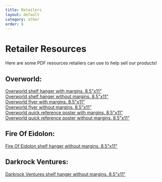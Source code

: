 ```yaml
---
title: Retailers
layout: default
category: other
order: 6
---
```


# Retailer Resources

Here are some PDF resources retailers can use to help sell our products!

## Overworld:

<div class="gallery">
  <div class="gallery-image" style="background-image: url('/assets/images/retailer-kit-thumbnails/overworld-shelf-hanger-with-margin.png')">
    <div class="gallery-caption">
      <a href="https://drive.google.com/file/d/1b2r833YbXVO_J7UxJ61W7Uddit0_6aHR/view?usp=sharing">Overworld shelf hanger with margins. 8.5"x11"</a>
    </div>
  </div>
  <div class="gallery-image" style="background-image: url('/assets/images/retailer-kit-thumbnails/overworld-shelf-hanger.png')">
    <div class="gallery-caption">
      <a href="https://drive.google.com/file/d/1Mck_kc4BPL8WfHXcuhp5uGaTAbtAVp3G/view?usp=sharing">Overworld shelf hanger without margins. 8.5"x11"</a>
    </div>
  </div>
  <div class="gallery-image" style="background-image: url('/assets/images/retailer-kit-thumbnails/overworld-flyer.png')">
    <div class="gallery-caption">
      <a href="https://drive.google.com/file/d/14S7C87UxIw6OfCMVrdL8FCNo0dH4SmSq/view?usp=sharing">Overworld flyer with margins. 8.5"x11"</a>
    </div>
  </div>
  <div class="gallery-image" style="background-image: url('/assets/images/retailer-kit-thumbnails/overworld-flyer.png')">
    <div class="gallery-caption">
      <a href="https://drive.google.com/file/d/16vk8RJLm0GxKOyxqV_PI4JL8jWACo4pw/view?usp=sharing">Overworld flyer without margins. 8.5"x11"</a>
    </div>
  </div>
  <div class="gallery-image" style="background-image: url('/assets/images/retailer-kit-thumbnails/overworld-quick-reference-poster.png')">
    <div class="gallery-caption">
      <a href="https://drive.google.com/file/d/1r6LsR1Zc-yYEt2lbbu5qlO8r0zw3acBy/view?usp=sharing">Overworld quick reference poster with margins. 8.5"x11"</a>
    </div>
  </div>
  <div class="gallery-image" style="background-image: url('/assets/images/retailer-kit-thumbnails/overworld-quick-reference-poster.png')">
    <div class="gallery-caption">
      <a href="https://drive.google.com/file/d/1rdMkOXryKU6nX-XVS-byjaQgw557ijH-/view?usp=sharing">Overworld quick reference poster without margins. 8.5"x11"</a>
    </div>
  </div>
</div>

## Fire Of Eidolon:

<div class="gallery">
  <div class="gallery-image" style="background-image: url('/assets/images/retailer-kit-thumbnails/fire-of-eidolon-shelf-hanger.png')">
    <div class="gallery-caption">
      <a href="https://drive.google.com/file/d/1E4_006Y81XqbkSmVu9In_xvFM_hbpmOI/view?usp=sharing">Fire Of Eidolon shelf hanger without margins. 8.5"x11"</a>
    </div>
  </div>
</div>

## Darkrock Ventures:

<div class="gallery">
  <div class="gallery-image" style="background-image: url('/assets/images/retailer-kit-thumbnails/darkrock-ventures-shelf-hanger.png')">
    <div class="gallery-caption">
      <a href="https://drive.google.com/file/d/1OHrO6Th7edcEYvqf4INXMDbLLrimjmXb/view?usp=sharing">Darkrock Ventures shelf hanger without margins. 8.5"x11"</a>
    </div>
  </div>
</div>
